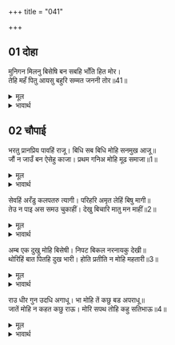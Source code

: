 +++
title = "041"

+++


## 01 दोहा
मुनिगन मिलनु बिसेषि बन सबहि भाँति हित मोर।  
तेहि महँ पितु आयसु बहुरि सम्मत जननी तोर॥41॥  

<details><summary>मूल</summary>

मुनिगन मिलनु बिसेषि बन सबहि भाँति हित मोर।  
तेहि महँ पितु आयसु बहुरि सम्मत जननी तोर॥41॥  
</details>

<details><summary>भावार्थ</summary>

वन में विशेष रूप से मुनियों का मिलाप होगा, जिसमें मेरा सभी प्रकार से कल्याण है। उसमें भी, फिर पिताजी की आज्ञा और हे जननी! तुम्हारी सम्मति है,॥41॥  
</details>





## 02 चौपाई
भरतु प्रानप्रिय पावहिं राजू। बिधि सब बिधि मोहि सनमुख आजू॥  
जौं न जाउँ बन ऐसेहु काजा। प्रथम गनिअ मोहि मूढ समाजा॥1॥  

<details><summary>मूल</summary>

भरतु प्रानप्रिय पावहिं राजू। बिधि सब बिधि मोहि सनमुख आजू॥  
जौं न जाउँ बन ऐसेहु काजा। प्रथम गनिअ मोहि मूढ समाजा॥1॥  
</details>

<details><summary>भावार्थ</summary>

और प्राण प्रिय भरत राज्य पावेङ्गे। (इन सभी बातों को देखकर यह प्रतीत होता है कि) आज विधाता सब प्रकार से मुझे सम्मुख हैं (मेरे अनुकूल हैं)। यदि ऐसे काम के लिए भी मैं वन को न जाऊँ तो मूर्खों के समाज में सबसे पहले मेरी गिनती करनी चाहिए॥1॥  
</details>

सेवहिं अरँडु कलपतरु त्यागी। परिहरि अमृत लेहिं बिषु मागी॥  
तेउ न पाइ अस समउ चुकाहीं। देखु बिचारि मातु मन माहीं॥2॥  

<details><summary>मूल</summary>

सेवहिं अरँडु कलपतरु त्यागी। परिहरि अमृत लेहिं बिषु मागी॥  
तेउ न पाइ अस समउ चुकाहीं। देखु बिचारि मातु मन माहीं॥2॥  
</details>

<details><summary>भावार्थ</summary>

जो कल्पवृक्ष को छोडकर रेण्ड की सेवा करते हैं और अमृत त्याग कर विष माँग लेते हैं, हे माता! तुम मन में विचार कर देखो, वे (महामूर्ख) भी ऐसा मौका पाकर कभी न चूकेङ्गे॥2॥  
</details>

अम्ब एक दुखु मोहि बिसेषी। निपट बिकल नरनायकु देखी॥  
थोरिहिं बात पितहि दुख भारी। होति प्रतीति न मोहि महतारी॥3॥  

<details><summary>मूल</summary>

अम्ब एक दुखु मोहि बिसेषी। निपट बिकल नरनायकु देखी॥  
थोरिहिं बात पितहि दुख भारी। होति प्रतीति न मोहि महतारी॥3॥  
</details>

<details><summary>भावार्थ</summary>

हे माता! मुझे एक ही दुःख विशेष रूप से हो रहा है, वह महाराज को अत्यन्त व्याकुल देखकर। इस थोडी सी बात के लिए ही पिताजी को इतना भारी दुःख हो, हे माता! मुझे इस बात पर विश्वास नहीं होता॥3॥  
</details>

राउ धीर गुन उदधि अगाधू। भा मोहि तें कछु बड अपराधू॥  
जातें मोहि न कहत कछु राऊ। मोरि सपथ तोहि कहु सतिभाऊ॥4॥  

<details><summary>मूल</summary>

राउ धीर गुन उदधि अगाधू। भा मोहि तें कछु बड अपराधू॥  
जातें मोहि न कहत कछु राऊ। मोरि सपथ तोहि कहु सतिभाऊ॥4॥  
</details>

<details><summary>भावार्थ</summary>

क्योङ्कि महाराज तो बडे ही धीर और गुणों के अथाह समुद्र हैं। अवश्य ही मुझसे कोई बडा अपराध हो गया है, जिसके कारण महाराज मुझसे कुछ नहीं कहते। तुम्हें मेरी सौगन्ध है, माता! तुम सच-सच कहो॥4॥  
</details>

<div class="audioEmbed"  caption="AIR-वाचनम्" src="https://archive
.org/download/rAmcharitmAnas-AIR/EPI-146.mp3"></div>
